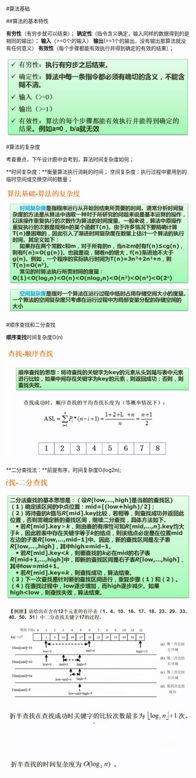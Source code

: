 #算法基础

##算法的基本特性

**有穷性**（有穷步就可以结束）；
**确定性**（指令含义确定，输入同样的数据得到的是相同的输出）；
**输入**（>=0个的输入）
**输出**(>=1个的输出，没有输出那算法就没有任何意义）
**有效性**（每个步骤都能有效执行并得到确定的有效的结果）；

![](/imgs/1.7.9-1算法基本特性.png)

#算法的复杂度

考查重点，下午设计题中会考到，算法时间复杂度如何；

**时间复杂度：**衡量算法执行消耗的时间；
空间复杂度：执行过程中要用到的临时空间或交换空间的数量；

![](/imgs/1.7.9-2算法复杂度.png)

#顺序查找和二分查找

**顺序查找**时间复杂度O(n)

![](/imgs/1.7.9-3顺序查找.png)

**二分查找法：**前提有序，时间复杂度O(log2n);

![](/imgs/1.7.9-4二分查找.png)

![](/imgs/1.7.9-5二分查找例题.png)

![](/imgs/1.7.9-6二分查找复杂度.png)

